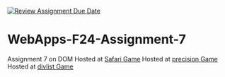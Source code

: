 [![Review Assignment Due Date](https://classroom.github.com/assets/deadline-readme-button-22041afd0340ce965d47ae6ef1cefeee28c7c493a6346c4f15d667ab976d596c.svg)](https://classroom.github.com/a/NPDM3uFp)
# WebApps-F24-Assignment-7
Assignment 7 on DOM
Hosted at [Safari Game](https://44-563-webapps-f24.github.io/44563-webapps-f24-assignment7-Bandaru-Sumash-Chandra/safari.html)
Hosted at [precision Game](https://github.com/44-563-WebApps-F24/44563-webapps-f24-assignment7-Bandaru-Sumash-Chandra/precision.html)
Hosted at [divlist Game](https://github.com/44-563-WebApps-F24/44563-webapps-f24-assignment7-Bandaru-Sumash-Chandra/divlist.html)
